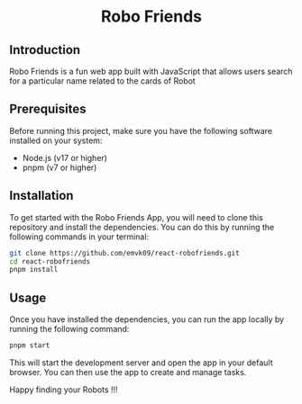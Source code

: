 <h1 align="center">Robo Friends</h1>

## Introduction

Robo Friends is a fun web app built with JavaScript that allows users search for a particular name related to the cards of Robot 

## Prerequisites

Before running this project, make sure you have the following software installed on your system:

* Node.js (v17 or higher)
* pnpm (v7 or higher)

## Installation

To get started with the Robo Friends App, you will need to clone this repository and install the dependencies. You can do this by running the following commands in your terminal:

```sh
git clone https://github.com/emvk09/react-robofriends.git
cd react-robofriends
pnpm install
```
## Usage

Once you have installed the dependencies, you can run the app locally by running the following command:

```sh
pnpm start
```
This will start the development server and open the app in your default browser. You can then use the app to create and manage tasks.

Happy finding your Robots !!!